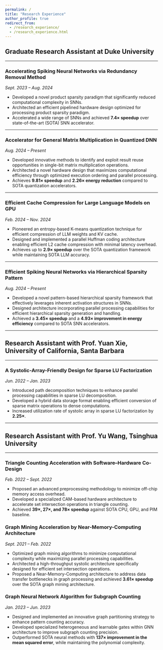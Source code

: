 ```yaml
---
permalink: /
title: "Research Experience"
author_profile: true
redirect_from: 
  - /research_experience/
  - /research_experience.html
---
```


## Graduate Research Assistant at Duke University

---

### Accelerating Spiking Neural Networks via Redundancy Removal Method
*Sept. 2023 – Aug. 2024*

- Developed a novel product sparsity paradigm that significantly reduced computational complexity in SNNs.
- Architected an efficient pipelined hardware design optimized for processing product sparsity paradigm.
- Accelerated a wide range of SNNs and achieved **7.4× speedup** over state-of-the-art (SOTA) SNN accelerator.

---

### Accelerator for General Matrix Multiplication in Quantized DNN
*Aug. 2024 – Present*

- Developed innovative methods to identify and exploit result reuse opportunities in single-bit matrix multiplication operations.
- Architected a novel hardware design that maximizes computational efficiency through optimized execution ordering and parallel processing.
- Achieves **9.81× speedup** and **2.26× energy reduction** compared to SOTA quantization accelerators.

---

### Efficient Cache Compression for Large Language Models on GPU
*Feb. 2024 – Nov. 2024*

- Pioneered an entropy-based K-means quantization technique for efficient compression of LLM weights and KV cache.
- Designed and implemented a parallel Huffman coding architecture enabling efficient L2 cache compression with minimal latency overhead.
- Achieves up to **2.9× speedup** over the SOTA quantization framework while maintaining SOTA LLM accuracy.

---

### Efficient Spiking Neural Networks via Hierarchical Sparsity Pattern
*Aug. 2024 – Present*

- Developed a novel pattern-based hierarchical sparsity framework that effectively leverages inherent activation structures in SNNs.
- Designed architecture incorporating parallel processing capabilities for efficient hierarchical sparsity generation and handling.
- Achieved a **3.45× speedup** and a **4.93× improvement in energy efficiency** compared to SOTA SNN accelerators.

---

## Research Assistant with Prof. Yuan Xie, University of California, Santa Barbara

--- 

### A Systolic-Array-Friendly Design for Sparse LU Factorization
*Jun. 2022 – Jan. 2023*

- Introduced path decomposition techniques to enhance parallel processing capabilities in sparse LU decomposition.
- Developed a hybrid data storage format enabling efficient conversion of sparse matrix operations to dense computations.
- Increased utilization rate of systolic array in sparse LU factorization by **2.25×**.

---

## Research Assistant with Prof. Yu Wang, Tsinghua University

--- 
### Triangle Counting Acceleration with Software–Hardware Co-Design
*Feb. 2022 – Sept. 2022*

- Proposed an advanced preprocessing methodology to minimize off-chip memory access overhead.
- Developed a specialized CAM-based hardware architecture to accelerate set intersection operations in triangle counting.
- Achieved **39×, 27×, and 78× speedup** against SOTA CPU, GPU, and PIM baseline.

### Graph Mining Acceleration by Near-Memory-Computing Architecture
*Sept. 2021 – Feb. 2022*

- Optimized graph mining algorithms to minimize computational complexity while maximizing parallel processing capabilities.
- Architected a high-throughput systolic architecture specifically designed for efficient set intersection operations.
- Proposed a Near-Memory-Computing architecture to address data transfer bottlenecks in graph processing and achieved **3.61× speedup** over the SOTA graph mining architecture.

### Graph Neural Network Algorithm for Subgraph Counting
*Jan. 2023 – Jun. 2023*

- Designed and implemented an innovative graph partitioning strategy to enhance pattern counting accuracy.
- Developed specialized heterogeneous and learnable gates within GNN architecture to improve subgraph counting precision.
- Outperformed SOTA neural methods with **137× improvement in the mean squared error**, while maintaining the polynomial complexity.
